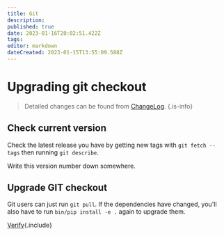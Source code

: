 ```yaml
---
title: Git
description: 
published: true
date: 2023-01-16T20:02:51.422Z
tags: 
editor: markdown
dateCreated: 2023-01-15T13:55:09.588Z
---
```


# Upgrading git checkout

>Detailed changes can be found from [ChangeLog](/ChangeLog).
{.is-info}

## Check current version

Check the latest release you have by getting new tags with `git fetch --tags` then running `git describe`.

Write this version number down somewhere.

## Upgrade GIT checkout

Git users can just run `git pull`. If the dependencies have changed, you'll also have to run `bin/pip install -e .` again to upgrade them.

[Verify](/Upgrade/Verify){.include}